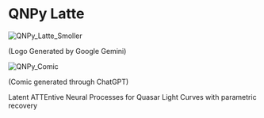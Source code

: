 # QNPy Latte
![QNPy_Latte_Smoller](https://github.com/user-attachments/assets/b408d1fa-ac51-4801-ab2a-514f5721d195)

(Logo Generated by Google Gemini)

![QNPy_Comic](https://github.com/user-attachments/assets/467a2c61-4c73-47ce-bbf9-a7e4b291e6c1)

(Comic generated through ChatGPT)


Latent ATTEntive Neural Processes for Quasar Light Curves with parametric recovery
